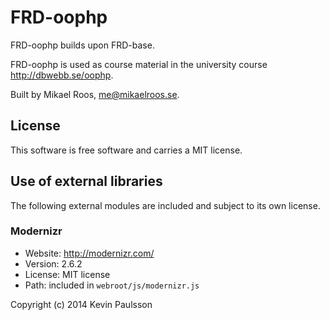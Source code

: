 FRD-oophp
=========

FRD-oophp builds upon FRD-base.

FRD-oophp is used as course material in the university course http://dbwebb.se/oophp.

Built by Mikael Roos, me@mikaelroos.se.



License 
------------------

This software is free software and carries a MIT license.



Use of external libraries
-----------------------------------

The following external modules are included and subject to its own license.



### Modernizr
* Website: http://modernizr.com/
* Version: 2.6.2
* License: MIT license 
* Path: included in `webroot/js/modernizr.js`

Copyright (c) 2014 Kevin Paulsson



